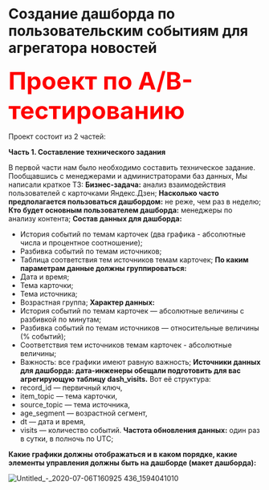 #  Создание дашборда по пользовательским событиям для агрегатора новостей

<font color='red' size=15><b>Проект по А/B-тестированию</b></font>

Проект состоит из 2 частей:

**Часть 1. Составление технического задания**

В первой части нам было необходимо составить техническое задание. Пообщавшись с менеджерами и администраторами баз данных, Мы написали краткое ТЗ:
**Бизнес-задача:** анализ взаимодействия пользователей с карточками Яндекс.Дзен;
**Насколько часто предполагается пользоваться дашбордом:** не реже, чем раз в неделю;
**Кто будет основным пользователем дашборда:** менеджеры по анализу контента;
**Состав данных для дашборда:**
* История событий по темам карточек (два графика - абсолютные числа и процентное соотношение);
* Разбивка событий по темам источников;
* Таблица соответствия тем источников темам карточек;
**По каким параметрам данные должны группироваться:**
* Дата и время;
* Тема карточки;
* Тема источника;
* Возрастная группа;
**Характер данных:**
* История событий по темам карточек — абсолютные величины с разбивкой по минутам;
* Разбивка событий по темам источников — относительные величины (% событий);
* Соответствия тем источников темам карточек - абсолютные величины;
* Важность: все графики имеют равную важность;
**Источники данных для дашборда: дата-инженеры обещали подготовить для вас агрегирующую таблицу dash_visits.** Вот её структура:
* record_id — первичный ключ,
* item_topic — тема карточки,
* source_topic — тема источника,
* age_segment — возрастной сегмент,
* dt — дата и время,
* visits — количество событий.
**Частота обновления данных:** один раз в сутки, в полночь по UTC;

**Какие графики должны отображаться и в каком порядке, какие элементы управления должны быть на дашборде (макет дашборда):**

![Untitled_-_2020-07-06T160925 436_1594041010](https://user-images.githubusercontent.com/120196946/215552360-f64191d5-2f66-418a-8293-18e40efe7b0b.png)
